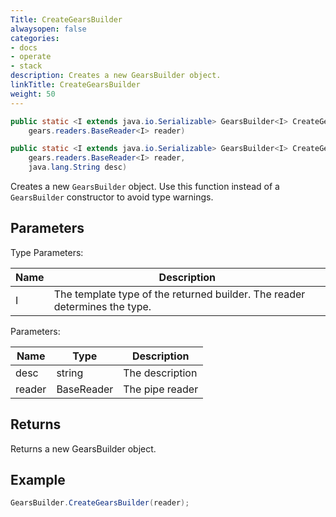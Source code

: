 ```yaml
---
Title: CreateGearsBuilder
alwaysopen: false
categories:
- docs
- operate
- stack
description: Creates a new GearsBuilder object.
linkTitle: CreateGearsBuilder
weight: 50
---
```


```java
public static <I extends java.io.Serializable> GearsBuilder<I> CreateGearsBuilder​(
    gears.readers.BaseReader<I> reader)

public static <I extends java.io.Serializable> GearsBuilder<I> CreateGearsBuilder​(
    gears.readers.BaseReader<I> reader, 
    java.lang.String desc)
```

Creates a new `GearsBuilder` object. Use this function instead of a `GearsBuilder` constructor to avoid type warnings.

## Parameters

Type Parameters:

| Name | Description |
|------|-------------|
| I | The template type of the returned builder. The reader determines the type. |

Parameters:

| Name | Type | Description |
|------|------|-------------|
| desc | string | The description |
| reader | BaseReader<I> | The pipe reader |

## Returns

Returns a new GearsBuilder object.

## Example

```java
GearsBuilder.CreateGearsBuilder(reader);
```
